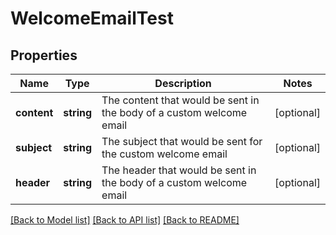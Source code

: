 # WelcomeEmailTest

## Properties
Name | Type | Description | Notes
------------ | ------------- | ------------- | -------------
**content** | **string** | The content that would be sent in the body of a custom welcome email | [optional] 
**subject** | **string** | The subject that would be sent for the custom welcome email | [optional] 
**header** | **string** | The header that would be sent in the body of a custom welcome email | [optional] 

[[Back to Model list]](../README.md#documentation-for-models) [[Back to API list]](../README.md#documentation-for-api-endpoints) [[Back to README]](../README.md)


